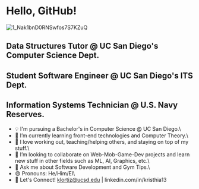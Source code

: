 # Hello, GitHub!

![1_Nak1bnD0RNSwfos7S7KZuQ](https://github.com/klortiz13/Kristhia13/assets/147196544/0894f329-7508-44de-ae4c-d175b87f1172)

## Data Structures Tutor @ UC San Diego's Computer Science Dept.
## Student Software Engineer @ UC San Diego's ITS Dept.
## Information Systems Technician @ U.S. Navy Reserves.

- 💡 I'm pursuing a Bachelor's in Computer Science @ UC San Diego.\
- 🌱 I’m currently learning front-end technologies and Computer Theory.\
- 💪 I love working out, teaching/helping others, and staying on top of my stuff.\
- 👯 I’m looking to collaborate on Web-Mob-Game-Dev projects and learn new stuff in other fields such as ML, AI, Graphics, etc.\
- 💬 Ask me about Software Development and Gym Tips.\
- 😄 Pronouns: He/Him/El\
- 🤝 Let's Connect! klortiz@ucsd.edu | linkedin.com/in/kristhia13

<!---
klortiz13/klortiz13 is a ✨ special ✨ repository because its `README.md` (this file) appears on your GitHub profile.
You can click the Preview link to take a look at your changes.
--->
